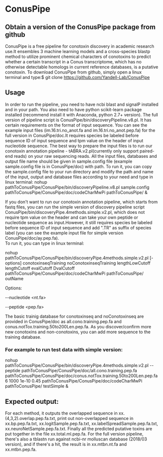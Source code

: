 # ConusPipe
## Obtain a version of the ConusPipe package from github
ConusPipe is a free pipeline for conotoxin discovery in academic research use.It ensembles 3 machine learning models and a cross-species blastp method to utilize prominent chemical characters of conotoxins to predict whether a certain transcript in a Conus transcriptome, which has no otherwise detectable homologs in current reference databases, is a putative conotoxin.
To download ConusPipe from github, simply open a linux terminal and type:$ git clone https://github.com/Yandell-Lab/ConusPipe
## Usage
In order to run the pipeline, you need to have ncbi blast and signalP installed and in your path. You also need to have python scikit-learn package installed (recommend install it with Anaconda, python 2.7+ version). 
 The full version of pipeline script is ConusPipe/bin/discoveryPipeline.v8.pl. It has certain requirements on the format of input sequence. You can see the example input files (im.16.tri.no_anot.fa and im.16.tri.no_anot.pep.fa) for the full version in ConusPipe/doc.It requires species be labeled before sequence ID of input sequence and tpm value on the header of input nucleotide sequence. The best way to prepare the input files is to run our conotoxin annotation pipeline - tABRA.v2.pl(currently only support paired-end reads) on your raw sequencing reads.
All the input files, databases and output file name should be given in sample.config file (example sample.config file is in ConusPipe/doc) with path. 
To run it, you can copy the sample.config file to your run directory and modify the path and name of the input, output and database files according to your need and type in linux terminal:
nohup pathToConusPipe/ConusPipe/bin/discoveryPipeline.v8.pl sample.config pathToConusPipe/ConusPipe/doc/codeCharMwPi pathToConusPipe/ & 



If you don't want to run our conotoxin annotation pipeline, which starts from fastq files, you can run the simple version of discovery pipeline script ConusPipe/bin/discoveryPipe.4methods.simple.v2.pl, which does not require tpm value on the header and can take your own peptide or nucleotide sequence as input.However, it still requires species be labeled before sequence ID of input sequence and add ".TR" as suffix of species label (you can see the example input file for simple version  ConusPipe/doc/ay.pep.fa).  
To run it, you can type in linux terminal:

nohup pathToConusPipe/ConusPipe/bin/discoveryPipe.4methods.simple.v2.pl [-options] conotoxinseqTraining noConotoxinseqTraining lengthLowCutoff lengthCutoff evalCutoff DvalCutoff  pathToConusPipe/ConusPipe/doc/codeCharMwPi pathToConusPipe/ outName

Options:

--nucleotide <nt.fa> 

--peptide <pep.fa>



The basic trainig database for conotoxinseq and noConotoxinseq are provided in ConusPipe/doc as all.cono.training.pep.fa and conus.notTox.training.50to200Len.pep.fa. As you discover/confirm more new conotoxins and non-conotoxins, you can add more sequence to the training database.  
### For example to run test data with simple version:
nohup pathToConusPipe/ConusPipe/bin/discoveryPipe.4methods.simple.v2.pl --peptide pathToConusPipe/ConusPipe/doc/all.cono.training.pep.fa pathToConusPipe/ConusPipe/doc/conus.notTox.training.50to200Len.pep.fa 6 1000 1e-10 0.45 pathToConusPipe/ConusPipe/doc/codeCharMwPi pathToConusPipe/ testSimple & 
## Expected output:
For each method, it outputs the overlapped sequence in xx.(4,3,2).overlap.pep.fa.txt, print out non-overlapped sequence in xx.bp.pep.fa.txt, xx.logitSample.pep.fa.txt, xx.labelSpreadSample.pep.fa.txt, xx.neuroNetSample.pep.fa.txt. Finally all the predicted putative toxins are put together in the file xx.total.ml.pep.fa. 
For the full version pipeline, there's also a tblastn run against ncbi-nr molluscan database (2018/03 version), and if there's a hit, the result is in xx.mtbn.nt.fa and xx.mtbn.pep.fa. 





